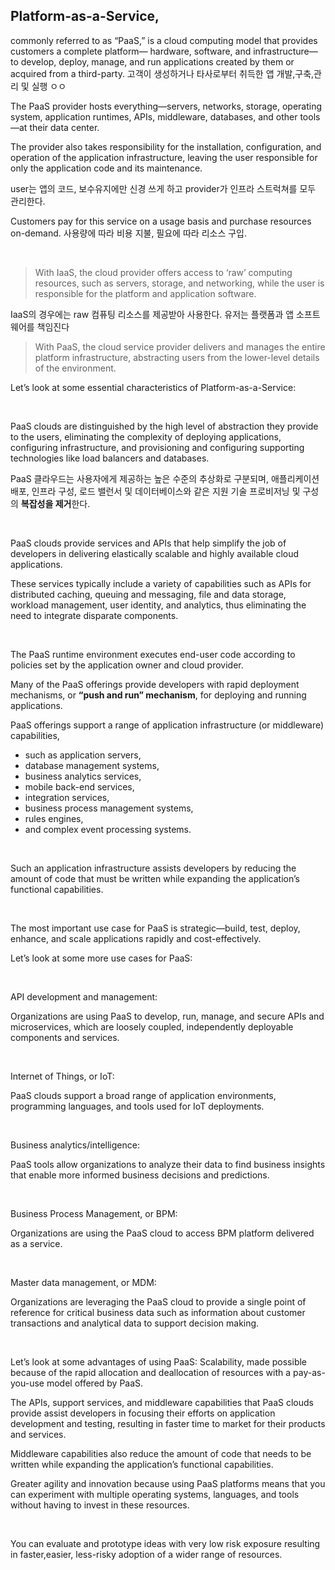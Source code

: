 
## Platform-as-a-Service, 
commonly referred to as “PaaS,” is a cloud computing model that provides customers a complete platform— hardware, software, and infrastructure—to develop, deploy, manage, and run applications created by them or acquired from a third-party.
고객이 생성하거나 타사로부터 취득한 앱 개발,구축,관리 및 실행 ㅇㅇ
​

 The PaaS provider hosts everything—servers, networks, storage, operating system, application runtimes, APIs, middleware, databases, and other tools—at their data center.

The provider also takes responsibility for the installation, configuration, and operation of the application infrastructure, leaving the user responsible for only the application code and its maintenance.

user는 앱의 코드, 보수유지에만 신경 쓰게 하고 provider가 인프라 스트럭쳐를 모두 관리한다.

 Customers pay for this service on a usage basis and purchase resources on-demand.
사용량에 따라 비용 지불, 필요에 따라 리소스 구입.

​

> With IaaS, the cloud provider offers access to ‘raw’ computing resources, such as servers, storage, and networking,  while the user is responsible for the platform and application software.

IaaS의 경우에는 raw 컴퓨팅 리소스를 제공받아 사용한다.
유저는 플랫폼과 앱 소프트웨어를 책임진다

> With PaaS, the cloud service provider delivers and manages the entire platform infrastructure, abstracting users from the lower-level details of the environment.


Let’s look at some essential characteristics of Platform-as-a-Service:

​

PaaS clouds are distinguished by the high level of abstraction they provide to the users, eliminating the complexity of deploying applications, configuring infrastructure,  and provisioning and configuring supporting technologies like load balancers and databases.

PaaS 클라우드는 사용자에게 제공하는 높은 수준의 추상화로 구분되며, 애플리케이션 배포, 인프라 구성, 로드 밸런서 및 데이터베이스와 같은 지원 기술 프로비저닝 및 구성의 **복잡성을 제거**한다.

​

PaaS clouds provide services and APIs that help simplify the job of developers in delivering elastically scalable and highly available cloud applications.

These services typically include a variety of capabilities such as APIs for distributed caching, queuing and messaging, file and data storage, workload management, user identity, and analytics, thus eliminating the need to integrate disparate components.

​

The PaaS runtime environment executes end-user code according to policies set by the application owner and cloud provider.

Many of the PaaS offerings provide developers with rapid deployment mechanisms, or **“push and run” mechanism**, for deploying and running applications.
​

PaaS offerings support a range of application infrastructure (or middleware) capabilities, 
-  such as application servers,
-  database management systems, 
-  business analytics services, 
-  mobile back-end services, 
-  integration services, 
-  business process management systems, 
-  rules engines, 
-  and complex event processing systems.

​

Such an application infrastructure assists developers by reducing the amount of code that must be written while expanding the application’s functional capabilities.

​

The most important use case for PaaS is strategic—build, test, deploy, enhance, and scale applications rapidly and cost-effectively.

​Let’s look at some more use cases for PaaS: 

​

API development and management: 

Organizations are using PaaS to develop, run, manage, and secure APIs and microservices, which are loosely coupled, independently deployable components and services.

​

Internet of Things, or IoT: 

PaaS clouds support a broad range of application environments, programming languages, and tools used for IoT deployments.

​

Business analytics/intelligence: 

PaaS tools allow organizations to analyze their data to find business insights that enable more informed business decisions and predictions.

​

Business Process Management, or BPM: 

Organizations are using the PaaS cloud to access BPM platform delivered as a service.

​

Master data management, or MDM: 

Organizations are leveraging the PaaS cloud to provide a single point of reference for critical business data such as information about customer transactions and analytical data to support decision making.

​

Let’s look at some advantages of using PaaS: 
Scalability, made possible because of the rapid allocation and deallocation of resources with a pay-as-you-use model offered by PaaS.

The APIs, support services, and middleware capabilities that PaaS clouds provide assist developers in focusing their efforts on application development and testing, resulting in faster time to market for their products and services.

Middleware capabilities also reduce the amount of code that needs to be written while expanding the application’s functional capabilities.

Greater agility and innovation because using PaaS platforms means that you can experiment with multiple operating systems, languages, and tools without having to invest in these resources.

​

You can evaluate and prototype ideas with very low risk exposure resulting in faster,easier, less-risky adoption of a wider range of resources.

